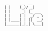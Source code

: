       _      _  __     
     | |    (_)/ _|    
     | |     _| |_ ___ 
     | |    | |  _/ _ \
     | |____| | ||  __/
     |______|_|_| \___|
